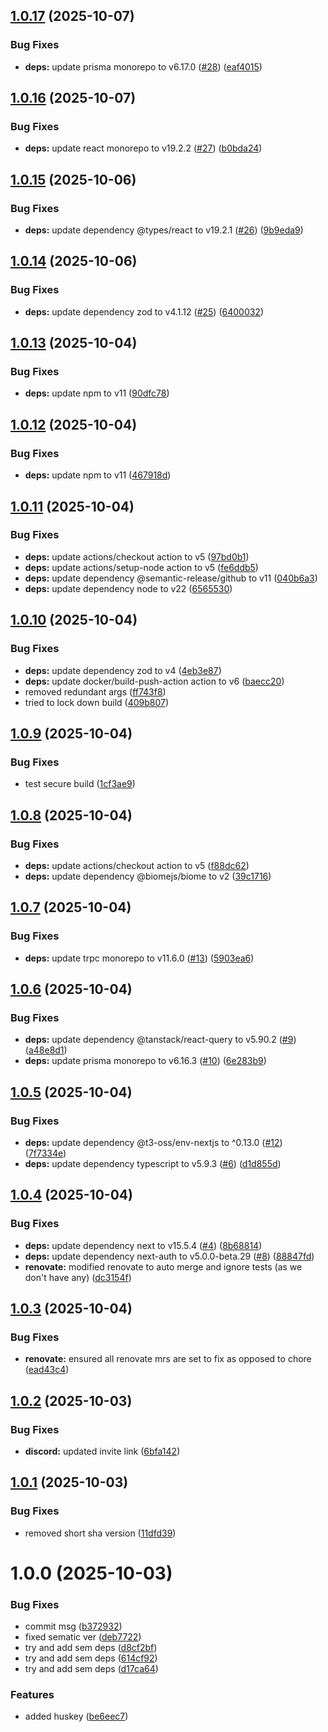 ## [1.0.17](https://github.com/jackson147/wadebridge-gaming-group/compare/v1.0.16...v1.0.17) (2025-10-07)


### Bug Fixes

* **deps:** update prisma monorepo to v6.17.0 ([#28](https://github.com/jackson147/wadebridge-gaming-group/issues/28)) ([eaf4015](https://github.com/jackson147/wadebridge-gaming-group/commit/eaf40150a34b8f12f7356189003aca00b91eab0a))

## [1.0.16](https://github.com/jackson147/wadebridge-gaming-group/compare/v1.0.15...v1.0.16) (2025-10-07)


### Bug Fixes

* **deps:** update react monorepo to v19.2.2 ([#27](https://github.com/jackson147/wadebridge-gaming-group/issues/27)) ([b0bda24](https://github.com/jackson147/wadebridge-gaming-group/commit/b0bda2439b9d116a1d267178500169ebb7341338))

## [1.0.15](https://github.com/jackson147/wadebridge-gaming-group/compare/v1.0.14...v1.0.15) (2025-10-06)


### Bug Fixes

* **deps:** update dependency @types/react to v19.2.1 ([#26](https://github.com/jackson147/wadebridge-gaming-group/issues/26)) ([9b9eda9](https://github.com/jackson147/wadebridge-gaming-group/commit/9b9eda9f19f5990fbcad076e8be86247a511c12b))

## [1.0.14](https://github.com/jackson147/wadebridge-gaming-group/compare/v1.0.13...v1.0.14) (2025-10-06)


### Bug Fixes

* **deps:** update dependency zod to v4.1.12 ([#25](https://github.com/jackson147/wadebridge-gaming-group/issues/25)) ([6400032](https://github.com/jackson147/wadebridge-gaming-group/commit/6400032bdfb6d580ae3db08b7c8e1737580569ff))

## [1.0.13](https://github.com/jackson147/wadebridge-gaming-group/compare/v1.0.12...v1.0.13) (2025-10-04)


### Bug Fixes

* **deps:** update npm to v11 ([90dfc78](https://github.com/jackson147/wadebridge-gaming-group/commit/90dfc786bee5a13fc7247b7ccad2bb957e017be8))

## [1.0.12](https://github.com/jackson147/wadebridge-gaming-group/compare/v1.0.11...v1.0.12) (2025-10-04)


### Bug Fixes

* **deps:** update npm to v11 ([467918d](https://github.com/jackson147/wadebridge-gaming-group/commit/467918d4b515fc144611e9369a5683c08700470b))

## [1.0.11](https://github.com/jackson147/wadebridge-gaming-group/compare/v1.0.10...v1.0.11) (2025-10-04)


### Bug Fixes

* **deps:** update actions/checkout action to v5 ([97bd0b1](https://github.com/jackson147/wadebridge-gaming-group/commit/97bd0b1f2c817a6d1c503b65108b7bcafa977c93))
* **deps:** update actions/setup-node action to v5 ([fe6ddb5](https://github.com/jackson147/wadebridge-gaming-group/commit/fe6ddb5e14bd6e1eb9af8c679fbfb7c32c9e4377))
* **deps:** update dependency @semantic-release/github to v11 ([040b6a3](https://github.com/jackson147/wadebridge-gaming-group/commit/040b6a3099222679e930ecf8135e2cebd83b2e4e))
* **deps:** update dependency node to v22 ([6565530](https://github.com/jackson147/wadebridge-gaming-group/commit/6565530a628b7e699e7466ade3061404b99fa84c))

## [1.0.10](https://github.com/jackson147/wadebridge-gaming-group/compare/v1.0.9...v1.0.10) (2025-10-04)


### Bug Fixes

* **deps:** update dependency zod to v4 ([4eb3e87](https://github.com/jackson147/wadebridge-gaming-group/commit/4eb3e874c629857f325f9d8b6b6b295b04bb91ab))
* **deps:** update docker/build-push-action action to v6 ([baecc20](https://github.com/jackson147/wadebridge-gaming-group/commit/baecc2056b8ecfde09129968e6ccf8cf32e45646))
* removed redundant args ([ff743f8](https://github.com/jackson147/wadebridge-gaming-group/commit/ff743f83b1913229155d1091937ca2875efdd130))
* tried to lock down build ([409b807](https://github.com/jackson147/wadebridge-gaming-group/commit/409b807b2bf4b109ce56f28b7b1f212e6277389f))

## [1.0.9](https://github.com/jackson147/wadebridge-gaming-group/compare/v1.0.8...v1.0.9) (2025-10-04)


### Bug Fixes

* test secure build ([1cf3ae9](https://github.com/jackson147/wadebridge-gaming-group/commit/1cf3ae9fbcdf0ecda1d2b233c79638049341efc1))

## [1.0.8](https://github.com/jackson147/wadebridge-gaming-group/compare/v1.0.7...v1.0.8) (2025-10-04)


### Bug Fixes

* **deps:** update actions/checkout action to v5 ([f88dc62](https://github.com/jackson147/wadebridge-gaming-group/commit/f88dc62b9ecee1f42818f9421a44469904947ad0))
* **deps:** update dependency @biomejs/biome to v2 ([39c1716](https://github.com/jackson147/wadebridge-gaming-group/commit/39c1716f3e651acd45be91bced2288c749d9a6e2))

## [1.0.7](https://github.com/jackson147/wadebridge-gaming-group/compare/v1.0.6...v1.0.7) (2025-10-04)


### Bug Fixes

* **deps:** update trpc monorepo to v11.6.0 ([#13](https://github.com/jackson147/wadebridge-gaming-group/issues/13)) ([5903ea6](https://github.com/jackson147/wadebridge-gaming-group/commit/5903ea675d82f81cb1e03f6afb23e37daa282bb6))

## [1.0.6](https://github.com/jackson147/wadebridge-gaming-group/compare/v1.0.5...v1.0.6) (2025-10-04)


### Bug Fixes

* **deps:** update dependency @tanstack/react-query to v5.90.2 ([#9](https://github.com/jackson147/wadebridge-gaming-group/issues/9)) ([a48e8d1](https://github.com/jackson147/wadebridge-gaming-group/commit/a48e8d169f80534955d83e7224bb5ad621f02896))
* **deps:** update prisma monorepo to v6.16.3 ([#10](https://github.com/jackson147/wadebridge-gaming-group/issues/10)) ([6e283b9](https://github.com/jackson147/wadebridge-gaming-group/commit/6e283b99107cf44c6b4fa5c393818da9d80028ef))

## [1.0.5](https://github.com/jackson147/wadebridge-gaming-group/compare/v1.0.4...v1.0.5) (2025-10-04)


### Bug Fixes

* **deps:** update dependency @t3-oss/env-nextjs to ^0.13.0 ([#12](https://github.com/jackson147/wadebridge-gaming-group/issues/12)) ([7f7334e](https://github.com/jackson147/wadebridge-gaming-group/commit/7f7334e7d97e467db9869ca111483b74d6c67356))
* **deps:** update dependency typescript to v5.9.3 ([#6](https://github.com/jackson147/wadebridge-gaming-group/issues/6)) ([d1d855d](https://github.com/jackson147/wadebridge-gaming-group/commit/d1d855d24101eaa9a945a97e379ac182d80f64de))

## [1.0.4](https://github.com/jackson147/wadebridge-gaming-group/compare/v1.0.3...v1.0.4) (2025-10-04)


### Bug Fixes

* **deps:** update dependency next to v15.5.4 ([#4](https://github.com/jackson147/wadebridge-gaming-group/issues/4)) ([8b68814](https://github.com/jackson147/wadebridge-gaming-group/commit/8b688149a1c90b8e9ad74e29215506dd863d2d9e))
* **deps:** update dependency next-auth to v5.0.0-beta.29 ([#8](https://github.com/jackson147/wadebridge-gaming-group/issues/8)) ([88847fd](https://github.com/jackson147/wadebridge-gaming-group/commit/88847fdcbd1dbdf4d5e0e85697d060af745e06b3))
* **renovate:** modified renovate to auto merge and ignore tests (as we don't have any) ([dc3154f](https://github.com/jackson147/wadebridge-gaming-group/commit/dc3154fc69c9ee9883989079eca4057b8ed60148))

## [1.0.3](https://github.com/jackson147/wadebridge-gaming-group/compare/v1.0.2...v1.0.3) (2025-10-04)


### Bug Fixes

* **renovate:** ensured all renovate mrs are set to fix as opposed to chore ([ead43c4](https://github.com/jackson147/wadebridge-gaming-group/commit/ead43c4c3a07202fa12a94947f0d6570517e8ef1))

## [1.0.2](https://github.com/jackson147/wadebridge-gaming-group/compare/v1.0.1...v1.0.2) (2025-10-03)


### Bug Fixes

* **discord:** updated invite link ([6bfa142](https://github.com/jackson147/wadebridge-gaming-group/commit/6bfa142a54ace2f339d6de2766a92c57f5964ab1))

## [1.0.1](https://github.com/jackson147/wadebridge-gaming-group/compare/v1.0.0...v1.0.1) (2025-10-03)


### Bug Fixes

* removed short sha version ([11dfd39](https://github.com/jackson147/wadebridge-gaming-group/commit/11dfd39b2f6e5746ad48e2ebdd0bdd5df9e22065))

# 1.0.0 (2025-10-03)


### Bug Fixes

* commit msg ([b372932](https://github.com/jackson147/wadebridge-gaming-group/commit/b372932fc550410c802a25da46cc786123e053dc))
* fixed sematic ver ([deb7722](https://github.com/jackson147/wadebridge-gaming-group/commit/deb7722d962af393f311811f24cf8d5fb70dae58))
* try and add sem deps ([d8cf2bf](https://github.com/jackson147/wadebridge-gaming-group/commit/d8cf2bfc6b8b02950b45f8bd56fe0744a5760c75))
* try and add sem deps ([614cf92](https://github.com/jackson147/wadebridge-gaming-group/commit/614cf9216c65b551b3ca84a0563b587c78934ae2))
* try and add sem deps ([d17ca64](https://github.com/jackson147/wadebridge-gaming-group/commit/d17ca64857e5e4deaaaf3bac235e663d469f620a))


### Features

* added huskey ([be6eec7](https://github.com/jackson147/wadebridge-gaming-group/commit/be6eec787692cb7d0af9ce09d2beb5f3b541db4f))
